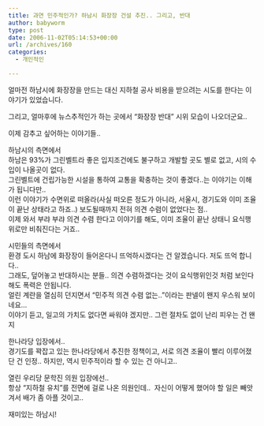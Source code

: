 ```yaml
---
title: 과연 민주적인가? 하남시 화장장 건설 추진.. 그리고, 반대
author: babyworm
type: post
date: 2006-11-02T05:14:53+00:00
url: /archives/160
categories:
  - 개인적인

---
```

얼마전 하남시에 화장장을 만드는 대신 지하철 공사 비용을 받으려는 시도를 한다는 이야기가 있었습니다.

그리고, 얼마후에 뉴스추적인가 하는 곳에서 &#8220;화장장 반대&#8221; 시위 모습이 나오더군요..

이제 감추고 싶어하는 이야기들..

하남시의 측면에서  
하남은 93%가 그린벨트라 좋은 입지조건에도 불구하고 개발할 곳도 별로 없고, 시의 수입이 나올곳이 없다.  
그린벨트에 건립가능한 시설을 통하여 교통을 확충하는 것이 좋겠다..는 이야기는 이해가 됩니다만..  
이런 이야기가 수면위로 떠올라(사실 떠오른 정도가 아니라, 서울시, 경기도와 이미 조율이 끝난 상태라고 하죠..) 보도될때까지 전혀 의견 수렴이 없었다는 점..  
이제 와서 부랴 부랴 의견 수렴 한다고 이야기를 해도, 이미 조율이 끝난 상태니 요식행위로만 비춰진다는 거죠..

시민들의 측면에서  
환경 도시 하남에 화장장이 들어온다니 뜨억하시겠다는 건 알겠습니다. 저도 뜨억 합니다..  
그래도, 덮어놓고 반대하시는 분들.. 의견 수렴하겠다는 것이 요식행위인것 처럼 보인다해도 폭력은 안됩니다.  
얼린 계란을 열심히 던지면서 &#8220;민주적 의견 수렴 없는..&#8221;이라는 판넬이 왠지 우스워 보이네요&#8230;  
이야기 듣고, 일고의 가치도 없다면 싸워야 겠지만.. 그런 절차도 없이 난리 피우는 건 왠지

한나라당 입장에서..  
경기도를 꽉잡고 있는 한나라당에서 추진한 정책이고, 서로 의견 조율이 빨리 이루어졌단 건 인정.. 하지만, 역시 민주적이라 할 수 있는 건 아니고..

열린 우리당 문학진 의원 입장에선..  
항상 &#8220;지하철 유치&#8221;를 전면에 걸로 나온 의원인데..&nbsp; 자신이 어떻게 했어야 할 일은 빼앗겨서 배가 좀 아플 것이고..

재미있는 하남시!